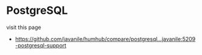 # PostgreSQL

visit this page

- https://github.com/javanile/humhub/compare/postgresql...javanile:5209-postgresql-support

